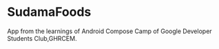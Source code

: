 # SudamaFoods
App from the learnings of Android Compose Camp of Google Developer Students Club,GHRCEM.
